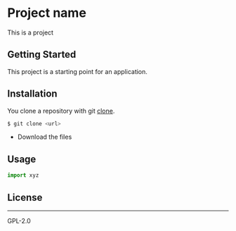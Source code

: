 # Project name

This is a project 

## Getting Started
This project is a starting point for an application.

## Installation
 
You clone a repository with git [clone](https://git-scm.com/book/en/v2/Git-Basics-Getting-a-Git-Repository).

```sh
$ git clone <url>
```
- Download the files


## Usage

```python
import xyz

```

## License
----
GPL-2.0
